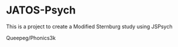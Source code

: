 # JATOS-Psych

This is a project to create a Modified Sternburg study using JSPsych

Queepeg/Phonics3k
